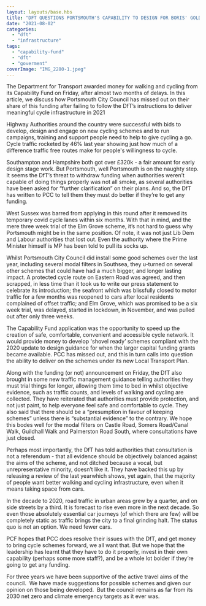 ```yaml
---
layout: layouts/base.hbs
title: "DFT QUESTIONS PORTSMOUTH'S CAPABILITY TO DESIGN FOR BORIS' GOLDEN AGE OF CYCLING"
date: "2021-08-02"
categories: 
  - "dft"
  - "infrastructure"
tags: 
  - "capability-fund"
  - "dft"
  - "goverment"
coverImage: "IMG_2280-1.jpeg"
---
```


The Department for Transport awarded money for walking and cycling from its Capability Fund on Friday, after almost two months of delays. In this article, we discuss how Portsmouth City Council has missed out on their share of this funding after failing to follow the DfT’s instructions to deliver meaningful cycle infrastructure in 2021

Highway Authorities around the country were successful with bids to develop, design and engage on new cycling schemes and to run campaigns, training and support people need to help to give cycling a go. Cycle traffic rocketed by 46% last year showing just how much of a difference traffic free routes make for people's willingness to cycle. 

Southampton and Hampshire both got over £320k - a fair amount for early design stage work. But Portsmouth, well Portsmouth is on the naughty step. It seems the DfT’s threat to withdraw funding when authorities weren’t capable of doing things properly was not all smoke, as several authorities have been asked for “further clarification” on their plans. And so, the DfT has written to PCC to tell them they must do better if they’re to get any funding.  

West Sussex was barred from applying in this round after it removed its temporary covid cycle lanes within six months. With that in mind, and the mere three week trial of the Elm Grove scheme, it’s not hard to guess why Portsmouth might be in the same position. Of note, it was not just Lib Dem and Labour authorities that lost out. Even the authority where the Prime Minister himself is MP has been told to pull its socks up. 

Whilst Portsmouth City Council did install some good schemes over the last year, including several modal filters in Southsea, they u-turned on several other schemes that could have had a much bigger, and longer lasting impact. A protected cycle route on Eastern Road was agreed, and then scrapped, in less time than it took us to write our press statement to celebrate its introduction; the seafront which was blissfully closed to motor traffic for a few months was reopened to cars after local residents complained of offset traffic; and Elm Grove, which was promised to be a six week trial, was delayed, started in lockdown, in November, and was pulled out after only three weeks. 

The Capability Fund application was the opportunity to speed up the creation of safe, comfortable, convenient and accessible cycle network. It would provide money to develop 'shovel ready’ schemes compliant with the 2020 update to design guidance for when the larger capital funding grants became available. PCC has missed out, and this in turn calls into question the ability to deliver on the schemes under its new Local Transport Plan.

Along with the funding (or not) announcement on Friday, the DfT also brought in some new traffic management guidance telling authorities they must trial things for longer, allowing them time to bed in whilst objective evidence, such as traffic counts, and levels of walking and cycling are collected. They have reiterated that authorities must provide protection, and not just paint, to help everyone feel safe and comfortable to cycle. They also said that there should be a “presumption in favour of keeping schemes” unless there is “substantial evidence” to the contrary. We hope this bodes well for the modal filters on Castle Road, Somers Road/Canal Walk, Guildhall Walk and Palmerston Road South, where consultations have just closed.

Perhaps most importantly, the DfT has told authorities that consultation is not a referendum - that all evidence should be objectively balanced against the aims of the scheme, and not ditched because a vocal, but unrepresentative minority, doesn’t like it. They have backed this up by releasing a review of the last yearwhich shows, yet again, that the majority of people want better walking and cycling infrastructure, even when it means taking space from cars.

In the decade to 2020, road traffic in urban areas grew by a quarter, and on side streets by a third. It is forecast to rise even more in the next decade. So even those absolutely essential car journeys (of which there are few) will be completely static as traffic brings the city to a final grinding halt. The status quo is not an option. We need fewer cars. 

PCF hopes that PCC does resolve their issues with the DfT, and get money to bring cycle schemes forward, we all want that. But we hope that the leadership has learnt that they have to do it properly, invest in their own capability (perhaps some more staff?), and be a whole lot bolder if they’re going to get any funding.

For three years we have been supportive of the active travel aims of the council.  We have made suggestions for possible schemes and given our opinion on those being developed.  But the council remains as far from its 2030 net zero and climate emergency targets as it ever was.
